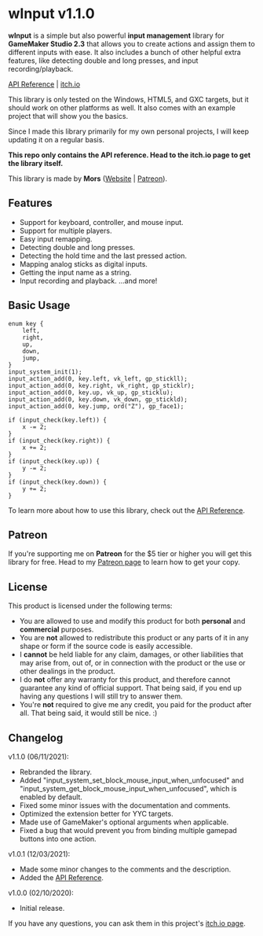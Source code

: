 # wInput v1.1.0
 
**wInput** is a simple but also powerful **input management** library for **GameMaker Studio 2.3** that allows you to create actions and assign them to different inputs with ease. It also includes a bunch of other helpful extra features, like detecting double and long presses, and input recording/playback.

[API Reference](https://github.com/MorsGames/wInputAPIReference/wiki) | [itch.io](https://mors-games.itch.io/wInput)

This library is only tested on the Windows, HTML5, and GXC targets, but it should work on other platforms as well. It also comes with an example project that will show you the basics.

Since I made this library primarily for my own personal projects, I will keep updating it on a regular basis.

**This repo only contains the API reference. Head to the itch.io page to get the library itself.**

This library is made by **Mors** ([Website](http://mors-games.com) | [Patreon](https://www.patreon.com/MorsGames)).


## Features
- Support for keyboard, controller, and mouse input.
- Support for multiple players.
- Easy input remapping.
- Detecting double and long presses.
- Detecting the hold time and the last pressed action.
- Mapping analog sticks as digital inputs.
- Getting the input name as a string.
- Input recording and playback.
...and more!


## Basic Usage

```gml
enum key {
    left,
    right,
    up,
    down,
    jump,
}
input_system_init(1);
input_action_add(0, key.left, vk_left, gp_stickll);
input_action_add(0, key.right, vk_right, gp_sticklr);
input_action_add(0, key.up, vk_up, gp_sticklu);
input_action_add(0, key.down, vk_down, gp_stickld);
input_action_add(0, key.jump, ord("Z"), gp_face1);
```

```gml
if (input_check(key.left)) {
    x -= 2;
}
if (input_check(key.right)) {
    x += 2;
}
if (input_check(key.up)) {
    y -= 2;
}
if (input_check(key.down)) {
    y += 2;
}
```

To learn more about how to use this library, check out the [API Reference](https://github.com/MorsGames/wInputAPIReference/wiki).


## Patreon
If you're supporting me on **Patreon** for the $5 tier or higher you will get this library for free. Head to my [Patreon page](https://www.patreon.com/MorsGames) to learn how to get your copy.


## License
This product is licensed under the following terms:
- You are allowed to use and modify this product for both **personal** and **commercial** purposes.
- You are **not** allowed to redistribute this product or any parts of it in any shape or form if the source code is easily accessible.
- I **cannot** be held liable for any claim, damages, or other liabilities that may arise from, out of, or in connection with the product or the use or other dealings in the product.
- I do **not** offer any warranty for this product, and therefore cannot guarantee any kind of official support. That being said, if you end up having any questions I will still try to answer them.
- You're **not** required to give me any credit, you paid for the product after all. That being said, it would still be nice. :)


## Changelog
v1.1.0 (06/11/2021):
- Rebranded the library.
- Added "input_system_set_block_mouse_input_when_unfocused" and "input_system_get_block_mouse_input_when_unfocused", which is enabled by default.
- Fixed some minor issues with the documentation and comments.
- Optimized the extension better for YYC targets.
- Made use of GameMaker's optional arguments when applicable.
- Fixed a bug that would prevent you from binding multiple gamepad buttons into one action.
  
v1.0.1 (12/03/2021):
- Made some minor changes to the comments and the description.
- Added the [API Reference](https://github.com/MorsGames/wInputAPIReference/wiki).

v1.0.0 (02/10/2020):
- Initial release.

If you have any questions, you can ask them in this project's [itch.io page](https://mors-games.itch.io/wInput).